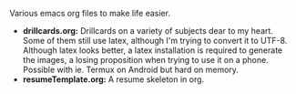 Various emacs org files to make life easier.

-   **drillcards.org:** Drillcards on a variety of subjects dear to my heart. Some
    of them still use latex, although I'm trying to convert it to UTF-8. Although
    latex looks better, a latex installation is required to generate the 
    images, a losing proposition when trying to use it on a phone. Possible with
    ie. Termux on Android but hard on memory.
-   **resumeTemplate.org:** A resume skeleton in org.

